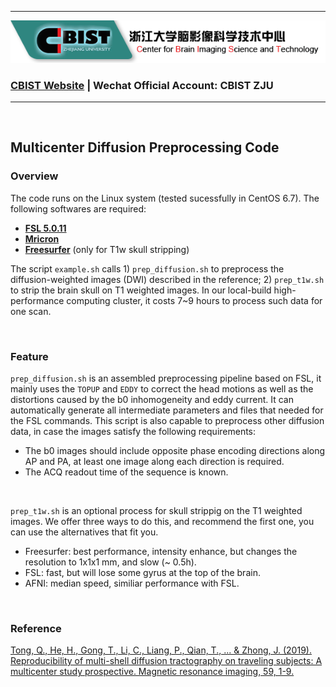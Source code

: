 ***
![](https://raw.githubusercontent.com/tongqq/Multicenter_Diffusion_Preprocessing/master/CBIST_logo.png)

### **[CBIST Website](http://cbist.zju.edu.cn/) | Wechat Official Account: CBIST ZJU**
***

<br>

## Multicenter Diffusion Preprocessing Code

### Overview
The code runs on the Linux system (tested sucessfully in CentOS 6.7). The following softwares are required:

* [__FSL 5.0.11__](https://fsl.fmrib.ox.ac.uk/fsl/fslwiki/FslInstallation)
* [__Mricron__](https://people.cas.sc.edu/rorden/mricron/install.html)
* [__Freesurfer__](https://surfer.nmr.mgh.harvard.edu/fswiki/DownloadAndInstall) (only for T1w skull stripping)

The script `example.sh` calls 1) `prep_diffusion.sh` to preprocess the diffusion-weighted images (DWI) described in the reference; 2) `prep_t1w.sh` to strip the brain skull on T1 weighted images. In our local-build high-performance computing cluster, it costs 7~9 hours to process such data for one scan.

<br>

### Feature
`prep_diffusion.sh` is an assembled preprocessing pipeline based on FSL, it mainly uses the `TOPUP` and `EDDY` to correct the head motions as well as the distortions caused by the b0 inhomogeneity and eddy current. It can automatically generate all intermediate parameters and files that needed for the FSL commands. This script is also capable to preprocess other diffusion data, in case the images satisfy the following requirements:

* The b0 images should include opposite phase encoding directions along AP and PA, at least one image along each direction is required.
* The ACQ readout time of the sequence is known.

<br>

`prep_t1w.sh` is an optional process for skull strippig on the T1 weighted images. We offer three ways to do this, and recommend the first one, you can use the alternatives that fit you.

* Freesurfer: best performance, intensity enhance, but changes the resolution to 1x1x1 mm, and slow (~ 0.5h).
* FSL: fast, but will lose some gyrus at the top of the brain.
* AFNI: median speed, similiar performance with FSL.

<br>

### Reference
[Tong, Q., He, H., Gong, T., Li, C., Liang, P., Qian, T., ... & Zhong, J. (2019). Reproducibility of multi-shell diffusion tractography on traveling subjects: A multicenter study prospective. Magnetic resonance imaging, 59, 1-9.](https://doi.org/10.1016/j.mri.2019.02.011)

